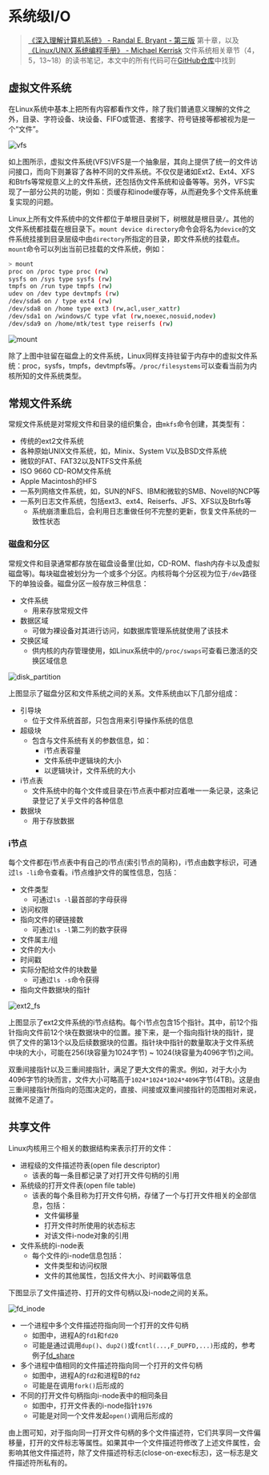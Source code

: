 # 系统级I/O

> [《深入理解计算机系统》 - Randal E. Bryant - 第三版](https://1drv.ms/b/s!AkcJSyT7tq80bJdqo_mT5IeFTsg?e=W297XG) 第十章，以及[《Linux/UNIX 系统编程手册》 - Michael Kerrisk](https://1drv.ms/b/s!AkcJSyT7tq80fmGEtgQjbyZPMOY?e=Z7XvIW) 文件系统相关章节（4，5，13~18）的读书笔记，本文中的所有代码可在[GitHub仓库](https://github.com/LittleBee1024/learning_book/tree/main/docs/booknotes/csapp/10/code)中找到

## 虚拟文件系统

在Linux系统中基本上把所有内容都看作文件，除了我们普通意义理解的文件之外，目录、字符设备、块设备、FIFO或管道、套接字、符号链接等都被视为是一个“文件”。

![vfs](./images/vfs.png)

如上图所示，虚拟文件系统(VFS)VFS是一个抽象层，其向上提供了统一的文件访问接口，而向下则兼容了各种不同的文件系统。不仅仅是诸如Ext2、Ext4、XFS和Btrfs等常规意义上的文件系统，还包括伪文件系统和设备等等。另外，VFS实现了一部分公共的功能，例如：页缓存和inode缓存等，从而避免多个文件系统重复实现的问题。

Linux上所有文件系统中的文件都位于单根目录树下，树根就是根目录`/`。其他的文件系统都挂载在根目录下。`mount device directory`命令会将名为`device`的文件系统挂接到目录层级中由`directory`所指定的目录，即文件系统的挂载点。`mount`命令可以列出当前已挂载的文件系统，例如：
```bash
> mount
proc on /proc type proc (rw)
sysfs on /sys type sysfs (rw)
tmpfs on /run type tmpfs (rw)
udev on /dev type devtmpfs (rw)
/dev/sda6 on / type ext4 (rw)
/dev/sda8 on /home type ext3 (rw,acl,user_xattr)
/dev/sda1 on /windows/C type vfat (rw,noexec,nosuid,nodev)
/dev/sda9 on /home/mtk/test type reiserfs (rw)
```

![mount](./images/mount.png)

除了上图中驻留在磁盘上的文件系统，Linux同样支持驻留于内存中的虚拟文件系统：proc，sysfs，tmpfs，devtmpfs等。`/proc/filesystems`可以查看当前为内核所知的文件系统类型。

## 常规文件系统

常规文件系统是对常规文件和目录的组织集合，由`mkfs`命令创建，其类型有：

* 传统的ext2文件系统
* 各种原始UNIX文件系统，如，Minix、System V以及BSD文件系统
* 微软的FAT、FAT32以及NTFS文件系统
* ISO 9660 CD-ROM文件系统
* Apple Macintosh的HFS
* 一系列网络文件系统，如，SUN的NFS、IBM和微软的SMB、Novell的NCP等
* 一系列日志文件系统，包括ext3、ext4、Reiserfs、JFS、XFS以及Btrfs等
    * 系统崩溃重启后，会利用日志重做任何不完整的更新，恢复文件系统的一致性状态

### 磁盘和分区

常规文件和目录通常都存放在磁盘设备里(比如，CD-ROM、flash内存卡以及虚拟磁盘等)。每块磁盘被划分为一个或多个分区。内核将每个分区视为位于`/dev`路径下的单独设备。磁盘分区一般存放三种信息：

* 文件系统
    * 用来存放常规文件
* 数据区域
    * 可做为裸设备对其进行访问，如数据库管理系统就使用了该技术
* 交换区域
    * 供内核的内存管理使用，如Linux系统中的`/proc/swaps`可查看已激活的交换区域信息

![disk_partition](./images/disk_partition.png)

上图显示了磁盘分区和文件系统之间的关系。文件系统由以下几部分组成：

* 引导块
    * 位于文件系统首部，只包含用来引导操作系统的信息
* 超级块
    * 包含与文件系统有关的参数信息，如：
        * i节点表容量
        * 文件系统中逻辑块的大小
        * 以逻辑块计，文件系统的大小
* i节点表
    * 文件系统中的每个文件或目录在i节点表中都对应着唯一一条记录，这条记录登记了关乎文件的各种信息
* 数据块
    * 用于存放数据

### i节点

每个文件都在i节点表中有自己的i节点(索引节点的简称)，i节点由数字标识，可通过`ls -li`命令查看。i节点维护文件的属性信息，包括：

* 文件类型
    * 可通过`ls -l`最首部的字母获得
* 访问权限
* 指向文件的硬链接数
    * 可通过`ls -l`第二列的数字获得
* 文件属主/组
* 文件的大小
* 时间戳
* 实际分配给文件的块数量
    * 可通过`ls -s`命令获得
* 指向文件数据块的指针

![ext2_fs](./images/ext2_fs.png)

上图显示了ext2文件系统的i节点结构。每个i节点包含15个指针。其中，前12个指针指向文件前12个块在数据块中的位置。接下来，是一个指向指针块的指针，提供了文件的第13个以及后续数据块的位置。指针块中指针的数量取决于文件系统中块的大小，可能在256(块容量为1024字节) ~ 1024(块容量为4096字节)之间。

双重间接指针以及三重间接指针，满足了更大文件的需求。例如，对于大小为4096字节的块而言，文件大小可略高于`1024*1024*1024*4096`字节(4TB)。这是由三重间接指针所指向的范围决定的，直接、间接或双重间接指针的范围相对来说，就微不足道了。

## 共享文件

Linux内核用三个相关的数据结构来表示打开的文件：

* 进程级的文件描述符表(open file descriptor)
    * 该表的每一条目都记录了对打开文件句柄的引用
* 系统级的打开文件表(open file table)
    * 该表的每个条目称为打开文件句柄，存储了一个与打开文件相关的全部信息，包括：
        * 文件偏移量
        * 打开文件时所使用的状态标志
        * 对该文件i-node对象的引用
* 文件系统的i-node表
    * 每个文件的i-node信息包括：
        * 文件类型和访问权限
        * 文件的其他属性，包括文件大小、时间戳等信息

下图显示了文件描述符、打开的文件句柄以及i-node之间的关系。

![fd_inode](./images/fd_inode.png)

* 一个进程中多个文件描述符指向同一个打开的文件句柄
    * 如图中，进程A的`fd1`和`fd20`
    * 可能是通过调用`dup()`、`dup2()`或`fcntl(...,F_DUPFD,...)`形成的，参考例子[fd_share](https://github.com/LittleBee1024/learning_book/tree/main/docs/booknotes/csapp/10/code/fd_share)
* 多个进程中值相同的文件描述符指向同一个打开的文件句柄
    * 如图中，进程A的`fd2`和进程B的`fd2`
    * 可能是在调用`fork()`后形成的
* 不同的打开文件句柄指向i-node表中的相同条目
    * 如图中，打开文件表的i-node指针`1976`
    * 可能是对同一个文件发起`open()`调用后形成的

由上图可知，对于指向同一打开文件句柄的多个文件描述符，它们共享同一文件偏移量，打开的文件标志等属性。如果其中一个文件描述符修改了上述文件属性，会影响其他文件描述符，除了文件描述符标志(close-on-exec标志)，这一标志是文件描述符所私有的。

